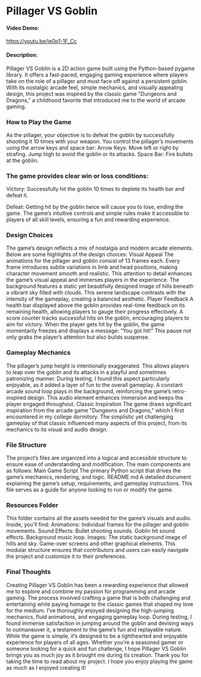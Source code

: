 # Pillager VS Goblin
#### Video Demo:
https://youtu.be/je0p1-1F_Cc

#### Description:
Pillager VS Goblin is a 2D action game built using the Python-based pygame library. It offers a fast-paced, engaging gaming experience where players take on the role of a pillager and must face off against a persistent goblin. With its nostalgic arcade feel, simple mechanics, and visually appealing design, this project was inspired by the classic game "Dungeons and Dragons," a childhood favorite that introduced me to the world of arcade gaming.

### How to Play the Game
As the pillager, your objective is to defeat the goblin by successfully shooting it 10 times with your weapon. You control the pillager’s movements using the arrow keys and space bar:
Arrow Keys:
Move left or right by strafing.
Jump high to avoid the goblin or its attacks.
Space Bar:
Fire bullets at the goblin.

### The game provides clear win or loss conditions:

Victory: Successfully hit the goblin 10 times to deplete its health bar and defeat it.

Defeat: Getting hit by the goblin twice will cause you to lose, ending the game.
The game’s intuitive controls and simple rules make it accessible to players of all skill levels, ensuring a fun and rewarding experience.

### Design Choices
The game’s design reflects a mix of nostalgia and modern arcade elements. Below are some highlights of the design choices:
Visual Appeal
The animations for the pillager and goblin consist of 13 frames each. Every frame introduces subtle variations in limb and head positions, making character movement smooth and realistic. This attention to detail enhances the game’s visual appeal and immerses players in the experience.
The background features a static yet beautifully designed image of hills beneath a vibrant sky filled with clouds. This serene landscape contrasts with the intensity of the gameplay, creating a balanced aesthetic.
Player Feedback
A health bar displayed above the goblin provides real-time feedback on its remaining health, allowing players to gauge their progress effectively.
A score counter tracks successful hits on the goblin, encouraging players to aim for victory.
When the player gets hit by the goblin, the game momentarily freezes and displays a message: “You got hit!” This pause not only grabs the player’s attention but also builds suspense.

### Gameplay Mechanics
The pillager’s jump height is intentionally exaggerated. This allows players to leap over the goblin and its attacks in a playful and sometimes patronizing manner. During testing, I found this aspect particularly enjoyable, as it added a layer of fun to the overall gameplay.
A constant arcade sound loop plays in the background, reinforcing the game’s retro-inspired design. This audio element enhances immersion and keeps the player engaged throughout.
Classic Inspiration
The game draws significant inspiration from the arcade game "Dungeons and Dragons," which I first encountered in my college dormitory. The simplistic yet challenging gameplay of that classic influenced many aspects of this project, from its mechanics to its visual and audio design.

### File Structure
The project’s files are organized into a logical and accessible structure to ensure ease of understanding and modification. The main components are as follows:
Main Game Script
The primary Python script that drives the game’s mechanics, rendering, and logic.
README.md
A detailed document explaining the game’s setup, requirements, and gameplay instructions. This file serves as a guide for anyone looking to run or modify the game.

### Resources Folder
This folder contains all the assets needed for the game’s visuals and audio. Inside, you’ll find:
Animations:
Individual frames for the pillager and goblin movements.
Sound Effects:
Bullet shooting sounds.
Goblin hit sound effects.
Background music loop.
Images:
The static background image of hills and sky.
Game-over screens and other graphical elements.
This modular structure ensures that contributors and users can easily navigate the project and customize it to their preferences.

### Final Thoughts
Creating Pillager VS Goblin has been a rewarding experience that allowed me to explore and combine my passion for programming and arcade gaming. The process involved crafting a game that is both challenging and entertaining while paying homage to the classic games that shaped my love for the medium.
I’ve thoroughly enjoyed designing the high-jumping mechanics, fluid animations, and engaging gameplay loop. During testing, I found immense satisfaction in jumping around the goblin and devising ways to outmaneuver it, a testament to the game’s fun and replayable nature.
While the game is simple, it’s designed to be a lighthearted and enjoyable experience for players of all ages. Whether you’re a seasoned gamer or someone looking for a quick and fun challenge, I hope Pillager VS Goblin brings you as much joy as it brought me during its creation.
Thank you for taking the time to read about my project. I hope you enjoy playing the game as much as I enjoyed creating it!
